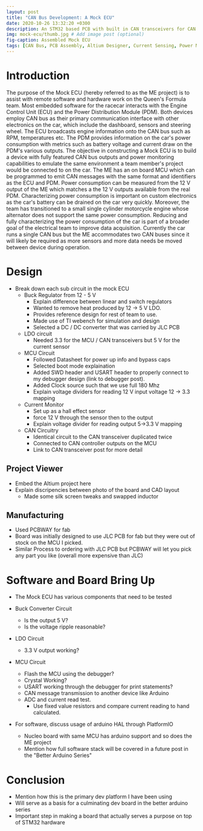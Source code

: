 ```yaml
---
layout: post
title: "CAN Bus Development: A Mock ECU"
date: 2020-10-26 13:32:20 +0300
description: An STM32 based PCB with built in CAN transceivers for CAN testing and development.
img: mock-ecu/thumb.jpg # Add image post (optional)
fig-caption: Assembled Mock ECU
tags: [CAN Bus, PCB Assembly, Altium Designer, Current Sensing, Power Monitoring]
---
```

<script src="https://viewer.altium.com/client/static/js/embed.js"></script>

# Introduction

The purpose of the Mock ECU (hereby referred to as the ME project) is to assist
with remote software and hardware work on the Queen's Formula team. Most
embedded software for the racecar interacts with the Engine Control Unit (ECU)
and the Power Distribution Module (PDM). Both devices employ CAN bus as their
primary communication interface with other electronics on the car, which include
the dashboard, sensors and steering wheel. The ECU broadcasts engine information
onto the CAN bus such as RPM, temperatures etc. The PDM provides information on
the car's power consumption with metrics such as battery voltage and current
draw on the PDM's various outputs. The objective in constructing a Mock ECU is
to build a device with fully featured CAN bus outputs and power monitoring
capabilities to emulate the same environment a team member's project would be
connected to on the car. The ME has an on board MCU which can be programmed to
emit CAN messages with the same format and identifiers as the ECU and PDM. Power
consumption can be measured from the 12 V output of the ME which matches a the
12 V outputs available from the real PDM. Characterizing power consumption is
important on custom electronics as the car's battery can be drained on the car
very quickly. Moreover, the team has transitioned to a small single cylinder
motorcycle engine whose alternator does not support the same power consumption.
Reducing and fully characterizing the power consumption of the car is part of a
broader goal of the electrical team to improve data acquisition. Currently the
car runs a single CAN bus but the ME accommodates two CAN buses since it will
likely be required as more sensors and more data needs be moved between device
during operation.

# Design

- Break down each sub circuit in the mock ECU
    - Buck Regulator from 12 - 5 V
        - Explain difference between linear and switch regulators
        - Wanted to remove heat produced by 12 -> 5 V LDO.
        - Provides reference design for rest of team to use.
        - Made use of TI webench for simulation and design
        - Selected a DC / DC converter that was carried by JLC PCB
    - LDO circuit
        - Needed 3.3 for the MCU / CAN transceivers but 5 V for the current sensor
    - MCU Circuit
        - Followed Datasheet for power up info and bypass caps
        - Selected boot mode explaination
        - Added SWD header and USART header to properly connect to my debugger design (link to debugger post).
        - Added Clock source such that we use full 180 Mhz
        - Explain voltage dividers for reading 12 V input voltage 12 -> 3.3 mapping
    - Current Monitor
        - Set up as a hall effect sensor
        - force 12 V through the sensor then to the output
        - Explain voltage divider for reading output 5->3.3 V mapping
    - CAN Circuitry
        - Identical circuit to the CAN transceiver duplicated twice
        - Connected to CAN controller outputs on the MCU
        - Link to CAN transceiver post for more detail

## Project Viewer

- Embed the Altium project here
- Explain discripencies between photo of the board and CAD layout
    - Made some silk screen tweaks and swapped inductor

## Manufacturing
- Used PCBWAY for fab
- Board was initially designed to use JLC PCB for fab but they were out of stock on the MCU I picked.
- Similar Process to ordering with JLC PCB but PCBWAY will let you pick any part you like (overall more expensive than JLC)

# Software and Board Bring Up
- The Mock ECU has various components that need to be tested

- Buck Converter Circuit
    - Is the output 5 V?
    - Is the voltage ripple reasonable?
- LDO Circuit
    - 3.3 V output working?
- MCU Circuit
    - Flash the MCU using the debugger?
    - Crystal Working?
    - USART working through the debugger for print statements?
    - CAN message transmission to another device like Arduino
    - ADC and current read test.
        - Use fixed value resistors and compare current reading to hand calculated.

- For software, discuss usage of arduino HAL through PlatformIO
    - Nucleo board with same MCU has arduino support and so does the ME project
    - Mention how full software stack will be covered in a future post in the "Better Arduino Series"

# Conclusion
- Mention how this is the primary dev platform I have been using
- Will serve as a basis for a culminating dev board in the better arduino series
- Important step in making a board that actually serves a purpose on top of STM32 hardware